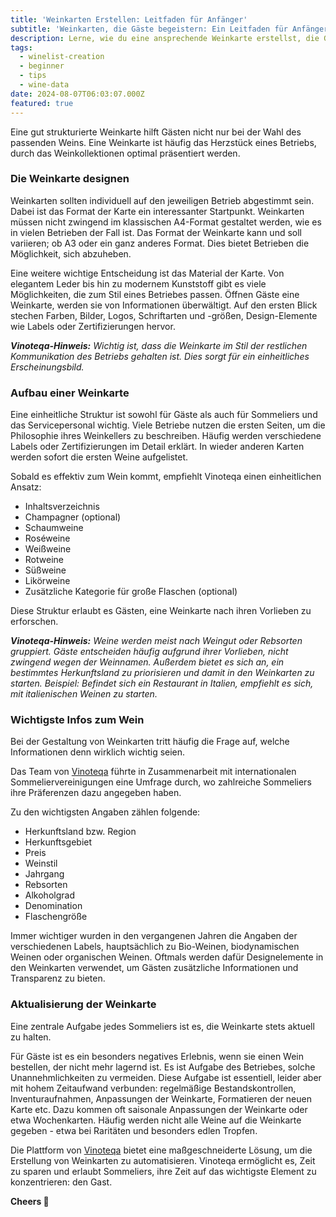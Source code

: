 ```yaml
---
title: 'Weinkarten Erstellen: Leitfaden für Anfänger'
subtitle: 'Weinkarten, die Gäste begeistern: Ein Leitfaden für Anfänger'
description: Lerne, wie du eine ansprechende Weinkarte erstellst, die Gäste begeistert. Tipps zu Design, Struktur und wichtigen Weininfos für Restaurants und Sommeliers.
tags:
  - winelist-creation
  - beginner
  - tips
  - wine-data
date: 2024-08-07T06:03:07.000Z
featured: true
---
```


Eine gut strukturierte Weinkarte hilft Gästen nicht nur bei der Wahl des passenden Weins. Eine Weinkarte ist häufig das Herzstück eines Betriebs, durch das Weinkollektionen optimal präsentiert werden.

### Die Weinkarte designen

Weinkarten sollten individuell auf den jeweiligen Betrieb abgestimmt sein. Dabei ist das Format der Karte ein interessanter Startpunkt. Weinkarten müssen nicht zwingend im klassischen A4-Format gestaltet werden, wie es in vielen Betrieben der Fall ist. Das Format der Weinkarte kann und soll variieren; ob A3 oder ein ganz anderes Format. Dies bietet Betrieben die Möglichkeit, sich abzuheben.

Eine weitere wichtige Entscheidung ist das Material der Karte. Von elegantem Leder bis hin zu modernem Kunststoff gibt es viele Möglichkeiten, die zum Stil eines Betriebes passen.
Öffnen Gäste eine Weinkarte, werden sie von Informationen überwältigt. Auf den ersten Blick stechen Farben, Bilder, Logos, Schriftarten und -größen, Design-Elemente wie Labels oder Zertifizierungen hervor.

_**Vinoteqa-Hinweis:**_ _Wichtig ist, dass die Weinkarte im Stil der restlichen Kommunikation des Betriebs gehalten ist. Dies sorgt für ein einheitliches Erscheinungsbild._

### Aufbau einer Weinkarte

Eine einheitliche Struktur ist sowohl für Gäste als auch für Sommeliers und das Servicepersonal wichtig.
Viele Betriebe nutzen die ersten Seiten, um die Philosophie ihres Weinkellers zu beschreiben. Häufig werden verschiedene Labels oder Zertifizierungen im Detail erklärt. In wieder anderen Karten werden sofort die ersten Weine aufgelistet.

Sobald es effektiv zum Wein kommt, empfiehlt Vinoteqa einen einheitlichen Ansatz:

- Inhaltsverzeichnis
- Champagner (optional)
- Schaumweine
- Roséweine
- Weißweine
- Rotweine
- Süßweine
- Likörweine
- Zusätzliche Kategorie für große Flaschen (optional)

Diese Struktur erlaubt es Gästen, eine Weinkarte nach ihren Vorlieben zu erforschen.

_**Vinoteqa-Hinweis:**_ _Weine werden meist nach Weingut oder Rebsorten gruppiert. Gäste entscheiden häufig aufgrund ihrer Vorlieben, nicht zwingend wegen der Weinnamen. Außerdem bietet es sich an, ein bestimmtes Herkunftsland zu priorisieren und damit in den Weinkarten zu starten. Beispiel: Befindet sich ein Restaurant in Italien, empfiehlt es sich, mit italienischen Weinen zu starten._

### Wichtigste Infos zum Wein

Bei der Gestaltung von Weinkarten tritt häufig die Frage auf, welche Informationen denn wirklich wichtig seien.

Das Team von [Vinoteqa](/de) führte in Zusammenarbeit mit internationalen Sommeliervereinigungen eine Umfrage durch, wo zahlreiche Sommeliers ihre Präferenzen dazu angegeben haben.

Zu den wichtigsten Angaben zählen folgende:

- Herkunftsland bzw. Region
- Herkunftsgebiet
- Preis
- Weinstil
- Jahrgang
- Rebsorten
- Alkoholgrad
- Denomination
- Flaschengröße

Immer wichtiger wurden in den vergangenen Jahren die Angaben der verschiedenen Labels, hauptsächlich zu Bio-Weinen, biodynamischen Weinen oder organischen Weinen. Oftmals werden dafür Designelemente in den Weinkarten verwendet, um Gästen zusätzliche Informationen und Transparenz zu bieten.

### Aktualisierung der Weinkarte

Eine zentrale Aufgabe jedes Sommeliers ist es, die Weinkarte stets aktuell zu halten.

Für Gäste ist es ein besonders negatives Erlebnis, wenn sie einen Wein bestellen, der nicht mehr lagernd ist. Es ist Aufgabe des Betriebes, solche Unannehmlichkeiten zu vermeiden. Diese Aufgabe ist essentiell, leider aber mit hohem Zeitaufwand verbunden: regelmäßige Bestandskontrollen, Inventuraufnahmen, Anpassungen der Weinkarte, Formatieren der neuen Karte etc. Dazu kommen oft saisonale Anpassungen der Weinkarte oder etwa Wochenkarten. Häufig werden nicht alle Weine auf die Weinkarte gegeben - etwa bei Raritäten und besonders edlen Tropfen.

Die Plattform von [Vinoteqa](/de) bietet eine maßgeschneiderte Lösung, um die Erstellung von Weinkarten zu automatisieren. Vinoteqa ermöglicht es, Zeit zu sparen und erlaubt Sommeliers, ihre Zeit auf das wichtigste Element zu konzentrieren: den Gast.

**Cheers 🍷**
